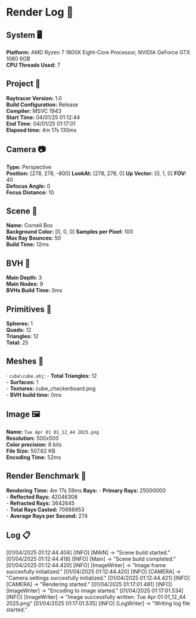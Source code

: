 # Render Log 📜

## System 🖥️

**Platform:** AMD Ryzen 7 1800X Eight-Core Processor, NVIDIA GeForce GTX 1060 6GB  
**CPU Threads Used:** 7  

## Project 🏯

**Raytracer Version:** 1.0  
**Build Configuration:** Release  
**Compiler:** MSVC 1943  
**Start Time:** 04/01/25 01:12:44  
**End Time:** 04/01/25 01:17:01  
**Elapsed time:** 4m 17s 130ms

## Camera 📷

**Type:** Perspective  
**Position:** [278, 278, -800] 
**LookAt:** [278, 278, 0] 
**Up Vector:** [0, 1, 0] 
**FOV:** 40  
**Defocus Angle:** 0  
**Focus Distance:** 10  

## Scene 🌆

**Name:** Cornell Box  
**Background Color:** [0, 0, 0] 
**Samples per Pixel:** 100  
**Max Ray Bounces:** 50  
**Build Time:** 12ms

## BVH 🍂

**Main Depth:** 3  
**Main Nodes:** 9  
**BVHs Build Time:** 0ms

## Primitives 🔵

**Spheres:** 1  
**Quads:** 12  
**Triangles:** 12  
**Total:** 25  

## Meshes 🔺

· `cube\cube.obj`:
    - **Total Triangles:** 12  
    - **Surfaces:** 1  
    - **Textures:** cube_checkerboard.png  
    - **BVH build time:** 0ms 

## Image 🖼️

**Name:** `Tue Apr 01 01_12_44 2025.png`  
**Resolution:** 500x500  
**Color precision:** 8 bits  
**File Size:** 507.62 KB  
**Encoding Time:** 52ms 

## Render Benchmark 🎇

**Rendering Time:** 4m 17s 59ms 
**Rays:**
    - **Primary Rays:** 25000000  
    - **Reflected Rays:** 42046308  
    - **Refracted Rays:** 3642645  
    - **Total Rays Casted:** 70688953  
    - **Average Rays per Second:** 274  

## Log 📋

[01/04/2025 01:12:44.404] [INFO] [MAIN] -> "Scene build started."
[01/04/2025 01:12:44.418] [INFO] [Main] -> "Scene build completed."
[01/04/2025 01:12:44.420] [INFO] [ImageWriter] -> "Image frame succesfully initialized."
[01/04/2025 01:12:44.420] [INFO] [CAMERA] -> "Camera settings succesfully initialized."
[01/04/2025 01:12:44.421] [INFO] [CAMERA] -> "Rendering started."
[01/04/2025 01:17:01.481] [INFO] [ImageWriter] -> "Encoding to image started."
[01/04/2025 01:17:01.534] [INFO] [ImageWriter] -> "Image successfully written: Tue Apr 01 01_12_44 2025.png"
[01/04/2025 01:17:01.535] [INFO] [LogWriter] -> "Writing log file started."
